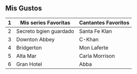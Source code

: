 ## Mis Gustos
| 1 | Mis series Favoritas | Cantantes Favoritos | 
| --- | --- | --- |
| 2 | Secreto bgien guardado | Santa Fe Klan |
| 3 | Downton Abbey | C-Khan | 
| 4 | Bridgerton | Mon Laferte |
| 5 | Alta Mar | Carla Morrison | 
| 6 | Gran Hotel | Abba | 
